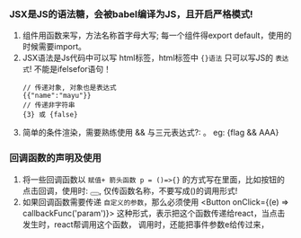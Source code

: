 ### JSX是JS的语法糖，会被babel编译为JS，且开启严格模式!
1. 组件用函数来写，方法名称首字母大写; 每一个组件得export default，使用的时候需要import。
2. JSX语法是Js代码中可以写 html标签，html标签中 `{}语法` 只可以写JS的 `表达式`! 不能是ifelsefor语句！
    ```
    // 传递对象, 对象也是表达式
    {{"name":"mayu"}}
    // 传递非字符串
    {3} 或 {false}

    ```
3. 简单的条件渲染，需要熟练使用 && 与三元表达式?: 。 eg: {flag && <span>AAA</span>}

### 回调函数的声明及使用
1. 将一些回调函数以 `赋值+ 箭头函数 p = ()=>{}` 的方式写在里面，比如按钮的点击回调，使用时: <Button onClick={callbackFunc}></Button>, 仅传函数名称，不要写成()的调用形式!
2. 如果回调函数需要传递 `自定义的参数`，那么必须使用 <Button onClick={(e) => callbackFunc('param')}></Button> 这种形式，表示把这个函数传递给react，当点击发生时，react帮调用这个函数，
调用时，还能把事件参数e给传过来，